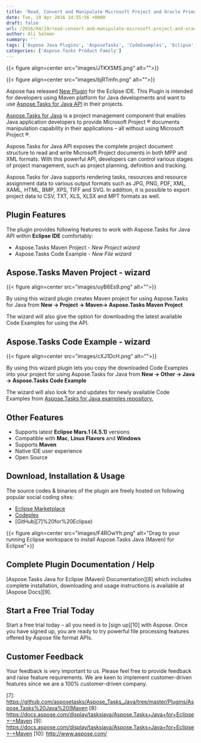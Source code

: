 ```yaml
---
title: 'Read, Convert and Manipulate Microsoft Project and Oracle Primavera files using Java'
date: Tue, 19 Apr 2016 14:55:56 +0000
draft: false
url: /2016/04/19/read-convert-and-manipulate-microsoft-project-and-oracle-primavera-files-using-aspose.tasks-java-api-maven-plugin-inside-eclipse-ide/
author: Ali Salman
summary: ''
tags: ['Aspose Java Plugins', 'AsposeTasks', 'CodeExamples', 'Eclipse', 'Maven', 'MavenPlugin', 'Primavera', 'Project']
categories: ['Aspose.Tasks Product Family']
---
```




{{< figure align=center src="images/JTKX5MS.png" alt="">}}




{{< figure align=center src="images/bjRTmfn.png" alt="">}}


Aspose has released [New Plugin][1] for the Eclipse IDE. This Plugin is intended for developers using Maven platform for Java developments and want to use [Aspose.Tasks for Java API][2] in their projects.

[Aspose.Tasks for Java][3] is a project management component that enables Java application developers to provide Microsoft Project ® documents manipulation capability in their applications – all without using Microsoft Project ®.

Aspose.Tasks for Java API exposes the complete project document structure to read and write Microsoft Project documents in both MPP and XML formats. With this powerful API, developers can control various stages of project management, such as project planning, definition and tracking.

Aspose.Tasks for Java supports rendering tasks, resources and resource assignment data to various output formats such as JPG, PNG, PDF, XML, XAML, HTML, BMP, XPS, TIFF and SVG. In addition, it is possible to export project data to CSV, TXT, XLS, XLSX and MPT formats as well.

## **Plugin Features**

The plugin provides following features to work with Aspose.Tasks for Java API within **Eclipse IDE** comfortably:

*   Aspose.Tasks Maven Project - _New Project wizard_
*   Aspose.Tasks Code Example - _New File wizard_

## Aspose.Tasks Maven Project - wizard



{{< figure align=center src="images/uyB6Es9.png" alt="">}}


By using this wizard plugin creates Maven project for using Aspose.Tasks for Java from **New -> Project -> Maven-> Aspose.Tasks Maven Project**

The wizard will also give the option for downloading the latest available Code Examples for using the API.

## Aspose.Tasks Code Example - wizard



{{< figure align=center src="images/cXJ1DcH.png" alt="">}}


By using this wizard plugin lets you copy the downloaded Code Examples into your project for using Aspose.Tasks for Java from **New -> Other -> Java -> Aspose.Tasks Code Example**

The wizard will also look for and updates for newly available Code Examples from [Aspose.Tasks for Java examples repository.][4]

## Other Features

*   Supports latest **Eclipse Mars.1 (4.5.1)** versions
*   Compatible with **Mac**, **Linux Flavors** and **Windows**
*   Supports **Maven**
*   Native IDE user experience
*   Open Source

## Download, Installation & Usage

The source codes & binaries of the plugin are freely hosted on following popular social coding sites:

*   [Eclipse Marketplace][5]
*   [Codeplex][6]
*   [GitHub][7]%20for%20Eclipse)



{{< figure align=center src="images/F4ROwYh.png" alt="Drag to your running Eclipse workspace to install Aspose.Tasks Java (Maven) for Eclipse">}}


## Complete Plugin Documentation / Help

[Aspose.Tasks Java for Eclipse (Maven) Documentation][8] which includes complete installation, downloading and usage instructions is available at [Aspose Docs][9].

## Start a Free Trial Today

Start a free trial today – all you need is to [sign up][10] with Aspose. Once you have signed up, you are ready to try powerful file processing features offered by Aspose file format APIs.

## Customer Feedback

Your feedback is very important to us. Please feel free to provide feedback and raise feature requirements. We are keen to implement customer-driven features since we are a 100% customer-driven company.




[1]: https://marketplace.eclipse.org/content/asposetasks-java-maven-eclipse
[2]: https://products.aspose.com/tasks/java
[3]: https://products.aspose.com/tasks/java
[4]: https://github.com/asposetasks/Aspose_Tasks_Java/tree/master/Examples
[5]: https://marketplace.eclipse.org/content/asposetasks-java-maven-eclipse/
[6]: https://docs.aspose.com/
[7]: https://github.com/asposetasks/Aspose_Tasks_Java/tree/master/Plugins/Aspose.Tasks%20Java%20(Maven
[8]: https://docs.aspose.com/display/tasksjava/Aspose.Tasks+Java+for+Eclipse+-+Maven
[9]: https://docs.aspose.com/display/tasksjava/Aspose.Tasks+Java+for+Eclipse+-+Maven
[10]: http://www.aspose.com/




